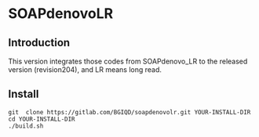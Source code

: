 # SOAPdenovoLR

## Introduction

This version integrates those codes from SOAPdenovo_LR to the released version (revision204), and LR means long read.

## Install

```
git  clone https://gitlab.com/BGIQD/soapdenovolr.git YOUR-INSTALL-DIR
cd YOUR-INSTALL-DIR
./build.sh
```
